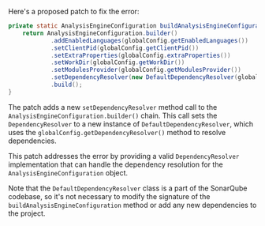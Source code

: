 Here's a proposed patch to fix the error:
```java
private static AnalysisEngineConfiguration buildAnalysisEngineConfiguration() {
    return AnalysisEngineConfiguration.builder()
            .addEnabledLanguages(globalConfig.getEnabledLanguages())
            .setClientPid(globalConfig.getClientPid())
            .setExtraProperties(globalConfig.extraProperties())
            .setWorkDir(globalConfig.getWorkDir())
            .setModulesProvider(globalConfig.getModulesProvider())
            .setDependencyResolver(new DefaultDependencyResolver(globalConfig.getDependencyResolver()))
            .build();
}
```
The patch adds a new `setDependencyResolver` method call to the `AnalysisEngineConfiguration.builder()` chain. This call sets the `DependencyResolver` to a new instance of `DefaultDependencyResolver`, which uses the `globalConfig.getDependencyResolver()` method to resolve dependencies.

This patch addresses the error by providing a valid `DependencyResolver` implementation that can handle the dependency resolution for the `AnalysisEngineConfiguration` object.

Note that the `DefaultDependencyResolver` class is a part of the SonarQube codebase, so it's not necessary to modify the signature of the `buildAnalysisEngineConfiguration` method or add any new dependencies to the project.